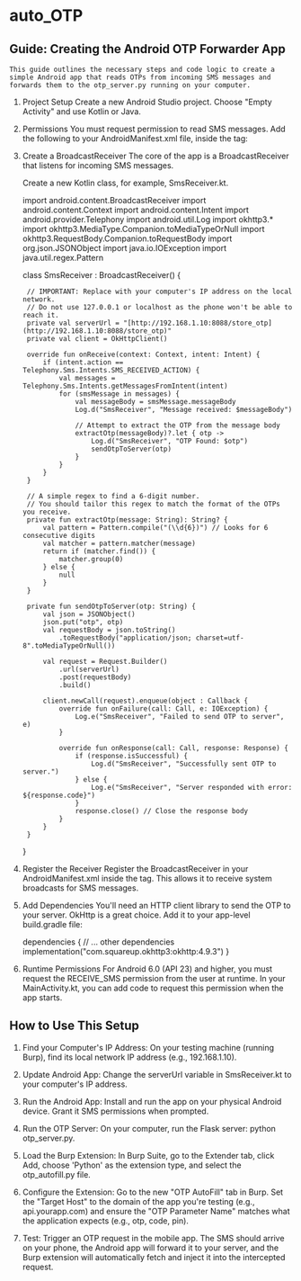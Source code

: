 # auto_OTP

## Guide: Creating the Android OTP Forwarder App
    This guide outlines the necessary steps and code logic to create a simple Android app that reads OTPs from incoming SMS messages and forwards them to the otp_server.py running on your computer.

1. Project Setup
    Create a new Android Studio project.
    Choose "Empty Activity" and use Kotlin or Java.

3. Permissions
    You must request permission to read SMS messages. Add the following to your AndroidManifest.xml file, inside the <manifest> tag:

<uses-permission android:name="android.permission.RECEIVE_SMS" />
<uses-permission android:name="android.permission.INTERNET" />


3. Create a BroadcastReceiver
   The core of the app is a BroadcastReceiver that listens for incoming SMS messages.

    Create a new Kotlin class, for example, SmsReceiver.kt.
    
    import android.content.BroadcastReceiver
    import android.content.Context
    import android.content.Intent
    import android.provider.Telephony
    import android.util.Log
    import okhttp3.*
    import okhttp3.MediaType.Companion.toMediaTypeOrNull
    import okhttp3.RequestBody.Companion.toRequestBody
    import org.json.JSONObject
    import java.io.IOException
    import java.util.regex.Pattern
    
    class SmsReceiver : BroadcastReceiver() {
    
        // IMPORTANT: Replace with your computer's IP address on the local network.
        // Do not use 127.0.0.1 or localhost as the phone won't be able to reach it.
        private val serverUrl = "[http://192.168.1.10:8088/store_otp](http://192.168.1.10:8088/store_otp)"
        private val client = OkHttpClient()
    
        override fun onReceive(context: Context, intent: Intent) {
            if (intent.action == Telephony.Sms.Intents.SMS_RECEIVED_ACTION) {
                val messages = Telephony.Sms.Intents.getMessagesFromIntent(intent)
                for (smsMessage in messages) {
                    val messageBody = smsMessage.messageBody
                    Log.d("SmsReceiver", "Message received: $messageBody")
                    
                    // Attempt to extract the OTP from the message body
                    extractOtp(messageBody)?.let { otp ->
                        Log.d("SmsReceiver", "OTP Found: $otp")
                        sendOtpToServer(otp)
                    }
                }
            }
        }
    
        // A simple regex to find a 6-digit number.
        // You should tailor this regex to match the format of the OTPs you receive.
        private fun extractOtp(message: String): String? {
            val pattern = Pattern.compile("(\\d{6})") // Looks for 6 consecutive digits
            val matcher = pattern.matcher(message)
            return if (matcher.find()) {
                matcher.group(0)
            } else {
                null
            }
        }
    
        private fun sendOtpToServer(otp: String) {
            val json = JSONObject()
            json.put("otp", otp)
            val requestBody = json.toString()
                .toRequestBody("application/json; charset=utf-8".toMediaTypeOrNull())
    
            val request = Request.Builder()
                .url(serverUrl)
                .post(requestBody)
                .build()
    
            client.newCall(request).enqueue(object : Callback {
                override fun onFailure(call: Call, e: IOException) {
                    Log.e("SmsReceiver", "Failed to send OTP to server", e)
                }
    
                override fun onResponse(call: Call, response: Response) {
                    if (response.isSuccessful) {
                        Log.d("SmsReceiver", "Successfully sent OTP to server.")
                    } else {
                        Log.e("SmsReceiver", "Server responded with error: ${response.code}")
                    }
                    response.close() // Close the response body
                }
            }
        }
    }


4. Register the Receiver
    Register the BroadcastReceiver in your AndroidManifest.xml inside the <application> tag. This allows it to receive system broadcasts for SMS messages.

    <receiver
        android:name=".SmsReceiver"
        android:enabled="true"
        android:exported="true">
        <intent-filter>
            <action android:name="android.provider.Telephony.SMS_RECEIVED" />
        </intent-filter>
    </receiver>


5. Add Dependencies
    You'll need an HTTP client library to send the OTP to your server. OkHttp is a great choice. Add it to your app-level build.gradle file:

    dependencies {
        // ... other dependencies
        implementation("com.squareup.okhttp3:okhttp:4.9.3")
    }


6. Runtime Permissions
    For Android 6.0 (API 23) and higher, you must request the RECEIVE_SMS permission from the user at runtime. In your MainActivity.kt, you can add code to request this permission when the app starts.

## How to Use This Setup

1. Find your Computer's IP Address: On your testing machine (running Burp), find its local network IP address (e.g., 192.168.1.10).

2. Update Android App: Change the serverUrl variable in SmsReceiver.kt to your computer's IP address.

3. Run the Android App: Install and run the app on your physical Android device. Grant it SMS permissions when prompted.

4. Run the OTP Server: On your computer, run the Flask server: python otp_server.py.

5. Load the Burp Extension: In Burp Suite, go to the Extender tab, click Add, choose 'Python' as the extension type, and select the otp_autofill.py file.

6. Configure the Extension: Go to the new "OTP AutoFill" tab in Burp. Set the "Target Host" to the domain of the app you're testing (e.g., api.yourapp.com) and ensure the "OTP Parameter Name" matches what the application expects (e.g., otp, code, pin).

7. Test: Trigger an OTP request in the mobile app. The SMS should arrive on your phone, the Android app will forward it to your server, and the Burp extension will automatically fetch and inject it into the intercepted request.
